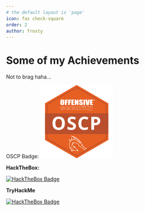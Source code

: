 ```yaml
---
# the default layout is 'page'
icon: fas check-square
order: 2
author: frosty
---
```


# Some of my Achievements

Not to brag haha...

OSCP Badge:
![Image](/assets/img/achievements/offensive-security-certified-professional-oscp.png)


**HackTheBox:**

[
  ![HackTheBox Badge](https://www.hackthebox.eu/badge/image/115658)
](https://www.hackthebox.eu/badge/image/115658)

**TryHackMe**

[
  ![HackTheBox Badge](https://tryhackme-badges.s3.amazonaws.com/frosty.png)
](https://tryhackme-badges.s3.amazonaws.com/frosty.png)
